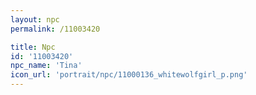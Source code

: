 ```yaml
---
layout: npc
permalink: /11003420

title: Npc
id: '11003420'
npc_name: 'Tina'
icon_url: 'portrait/npc/11000136_whitewolfgirl_p.png'
---
```

